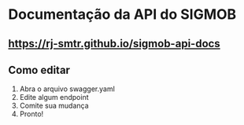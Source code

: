 # Documentação da API do SIGMOB

## https://rj-smtr.github.io/sigmob-api-docs

## Como editar
1. Abra o arquivo swagger.yaml
2. Edite algum endpoint
3. Comite sua mudança
4. Pronto!
